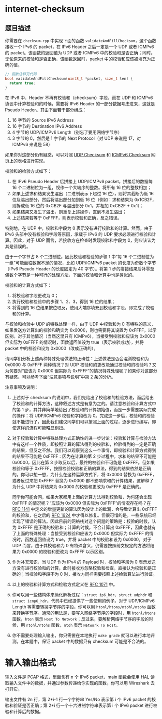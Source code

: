 # internet-checksum

## 题目描述

你需要在 `checksum.cpp` 中实现下面的函数 `validateAndFillChecksum`，这个函数接收一个 IPv6 的 packet，在 IPv6 Header 之后一定是一个 UDP 或者 ICMPv6 的 packet。该函数的返回值为 UDP 或者 ICMPv6 中的校验和是否正确；同时，无论原来的校验和是否正确，该函数返回时，packet 中的校验和应该被填充为正确的值。

```cpp
// 函数注释见代码
bool validateAndFillChecksum(uint8_t *packet, size_t len) {
  return true;
}
```

在 IPv6 中，Header 不再有校验和（checksum）字段，而在 UDP 和 ICMPv6 协议中计算校验和的时候，需要将 IPv6 Header 的一部分数据考虑进来，这就是 Pseudo Header。其由下面若干部分组成：

1. 16 字节的 Source IPv6 Address
2. 16 字节的 Destination IPv6 Address
3. 4 字节的 UDP/ICMPv6 Length（别忘了要用网络字节序）
4. 3 字节的 0，然后是 1 字节的 Next Protocol（对 UDP 来说是 17，对 ICMPv6 来说是 58）

如果你对这部分仍有疑惑，可以对照 [UDP Checksum](https://en.wikipedia.org/wiki/User_Datagram_Protocol#IPv6_pseudo_header)  和 [ICMPv6 Checksum](https://en.wikipedia.org/wiki/Internet_Control_Message_Protocol_for_IPv6#Checksum) 网页上的表格进行实现。

校验和的检验方式如下：

1. 在 IPv6 Pseudo Header 后拼接上 UDP/ICMPv6 packet，拼接后的数据每 16 个二进制位为一组，视作一个大端序的整数。将所有 16 位的整数相加；
2. 如果上述求和结果发生溢出（二进制表示下超过 16 位），则将其截断为低 16 位及溢出部分，然后将溢出部分加到低 16 位（例如：求和结果为 0x1CB2F，则拆成低 16 位的 0xCB2F 与溢出部分 0x1，并相加 0xCB2F + 0x1）；
3. 如果结果又发生了溢出，则重复上述操作，直到不发生溢出；
4. 上述结果若等于 0xFFFF，则表示校验和正确，反之错误。

特别地，在 UDP 中，校验和字段为 0 表示没有进行校验和的计算。然而，由于 IPv6 头部中没有校验和字段等原因，承载于 IPv6 的 UDP 要求必须进行校验和计算。因此，对于 UDP 而言，若接收方在检查时发现校验和字段为 0，则应该认为其是错误的。

由于一个字节占 8 个二进制位，因此校验和检验的步骤 1 中“每 16 个二进制位为一组”可能面临数据不足的情况，比如 UDP/ICMPv6 packet 的长度为奇数个字节（IPv6 Pseudo Header 的长度固定为 40 字节）。将第 1 步的拼接结果后补零至偶数个字节是一种可行的处理方法，下面的校验和计算中也是类似的。

校验和的计算方式如下：

1. 将校验和字段更改为 0；
2. 执行校验和检验中的步骤 1、2、3，得到 16 位的结果；
3. 将得到的 16 位结果按位取反，使用大端序填充到校验和字段，即完成了校验和的计算。

与校验和检验中 UDP 的特殊处理一样，由于 UDP 中校验和为 0 有特殊的意义，如果发送方计算出的校验和确实为 0x0000，则也需要将其设置为 0xFFFF，以示区别。对于其他情况（当然这里只有 ICMPv6），当接受到校验和应该为 0x0000 但实际为 0xFFFF 的情况时，函数返回值设为 true（表示校验成功），并将 packet 中的校验和设为 0x0000（改成正确的）。

请同学们分析上述两种特殊处理做法的正确性：上述做法是否会混淆校验和为 0x0000 与 0xFFFF 两种情况？对 UDP 校验和的更改能通过校验和的检验吗？又为何要对“应该为 0x0000 但实际为 0xFFFF”的情况特殊处理呢？如果你对这部分有疑惑，可以参考下面“注意事项与说明”中第 2 条的分析。


注意事项及说明：

1. 上述对于 checksum 的说明中，我们先给出了校验和的检验方法，而后给出了校验和的计算方法，这种叙述方式是有意为之的。请注意校验和计算方式中的第 1 步，其并非简单地给出了校验和的计算初始值，而是一步需要实际完成的操作：将 UDP/ICMPv6 校验和字段改为 0。完成这一步后，校验和的检验就不能进行了。因此我们建议同学们可以按照上面的过程，逐步进行编写，即使这样的流程可能略显别扭。

2. 对于校验和计算中特殊处理方式正确性的进一步讨论：校验和计算与检验方法中有这样一个性质，即按照计算的算法得到的校验和，检验得到的一定是正确的结果，但反之不然。我们可以观察到这么一个事情，即校验和计算方式得到的结果不可能是 0xFFFF：因为在计算的第 2 步过程中，求和的结果不可能是 0x0000，因此在第 3 步取反以后，最终的校验和不可能是 0xFFFF。但如果校验和等于 0xFFFF，按照检验校验和正确的算法，得到的结果依然是正确的。你可以想一想，为什么在这种运算方式下，将 0x0000 替换为 0xFFFF，或者反过来把 0xFFFF 替换为 0x0000 都不影响求和的计算结果，这解释了为什么 UDP 中将结果为 0x0000 的校验和更改为 0xFFFF 是正确的。

   同学你可能会问，如果大家都用上面的计算方法得到校验和，为何还会出现 0xFFFF 的情况呢？“应该为 0x0000 但实际为 0xFFFF”的情况存在吗？在 [RFC 1141](https://datatracker.ietf.org/doc/html/rfc1141) 中定义的增量更新的算法因为设计上的纰漏，会导致计算出 0xFFFF 的校验和，在之后的 [RFC 1624](https://datatracker.ietf.org/doc/html/rfc1624) 中才得以修复。但很可惜的是，一些系统已经实现了错误的算法。因此目前的网络栈对这个问题的策略是：校验的时候，认为 0xFFFF 是正确的校验和；计算的时候，不会计算出 0xFFFF，因此也就有了上面的特殊处理：当接受到校验和应该为 0x0000 但实际为 0xFFFF 的情况时，函数返回值设为 true，并将 packet 中的校验和设为 0x0000。对于 UDP 而言，由于其校验和为 0 有特殊含义，仍需要按照前文规定的方法将结果为 0x0000 的校验和更改为 0xFFFF 以示区别。

3. 作为补充知识，当 UDP 作为 IPv4 的 Payload 时，校验和字段为 0 表示发送方没有进行校验和的计算，此时接收方忽略校验和检查，直接认为校验和是正确的；当校验和字段不为 0 时，接收方同样需要按照上述检验算法进行验证。

4. 以上的校验和计算方式和检验方式定义在 [RFC 1071](https://datatracker.ietf.org/doc/html/rfc1071) 中。

5. 你可以用一些结构体来简化解析过程：`struct ip6_hdr`、`struct udphdr` 和 `struct icmp6_hdr`，代码中已经提供了一些使用的例子。对于 UDP/ICMPv6 Length 等需要转换字节序的字段，你可以用 `htonl/htons/ntohl/ntohs` 函数来转换字节序。通常的用法是，要写入网络字节序的字段时，用 `htonl/htons` 函数，`hton` 表示 `Host To Network`；反过来，要解析网络字节序的字段的时候，用 `ntohl/ntohs` 函数，`ntoh` 表示 `Network To Host`。

6. 你不需要处理输入输出，你只需要在本地执行 `make grade` 就可以进行本地评测。在本题中，保证 packet 中的数据只有 checksum 可能是不合法的。

# 输入输出格式

输入文件是 PCAP 格式，里面含有 n 个 IPv6 packet，main 函数会使用 HAL 读取输入文件中的数据，并通过参数传递给你实现的函数。你可以用 Wireshark 去打开它。

输出文件有 2n 行，第 2\*i-1 行一个字符串 Yes/No 表示第 i 个 IPv6 packet 的校验和验证是否正确；第 2\*i 行一个十六进制字符串表示第 i 个 IPv6 packet 进行校验和计算后的数据。

